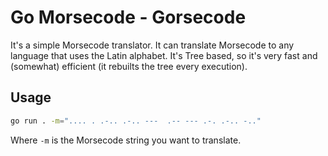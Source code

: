 # Go Morsecode - Gorsecode
It's a simple Morsecode translator. It can translate Morsecode to any language that uses the Latin alphabet.
It's Tree based, so it's very fast and (somewhat) efficient (it rebuilts the tree every execution).

## Usage
```bash
go run . -m=".... . .-.. .-.. ---  .-- --- .-. .-.. -.."
```
Where `-m` is the Morsecode string you want to translate.